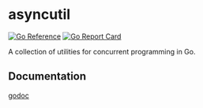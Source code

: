 # asyncutil

[![Go Reference](https://pkg.go.dev/badge/github.com/sanggonlee/asyncutil.svg)](https://pkg.go.dev/github.com/sanggonlee/asyncutil)
[![Go Report Card](https://goreportcard.com/badge/github.com/sanggonlee/asyncutil)](https://goreportcard.com/report/github.com/sanggonlee/asyncutil)

A collection of utilities for concurrent programming in Go.

## Documentation

[godoc](https://pkg.go.dev/github.com/sanggonlee/asyncutil)
